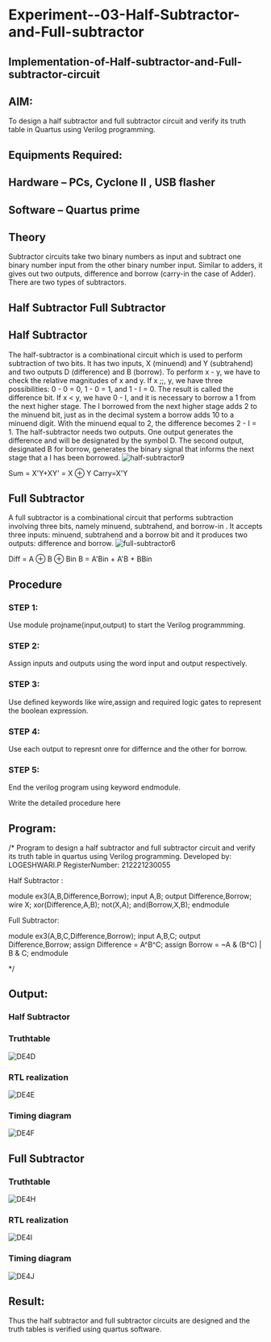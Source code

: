 # Experiment--03-Half-Subtractor-and-Full-subtractor
## Implementation-of-Half-subtractor-and-Full-subtractor-circuit
## AIM:
To design a half subtractor and full subtractor circuit and verify its truth table in Quartus using Verilog programming.

## Equipments Required:
## Hardware – PCs, Cyclone II , USB flasher
## Software – Quartus prime
## Theory
Subtractor circuits take two binary numbers as input and subtract one binary number input from the other binary number input. Similar to adders, it gives out two outputs, difference and borrow (carry-in the case of Adder). There are two types of subtractors.

## Half Subtractor Full Subtractor
## Half Subtractor
The half-subtractor is a combinational circuit which is used to perform subtraction of two bits. It has two inputs, X (minuend) and Y (subtrahend) and two outputs D (difference) and B (borrow). To perform x - y, we have to check the relative magnitudes of x and y. If x ;;, y, we have three possibilities: 0 - 0 = 0, 1 - 0 = 1, and 1 - I = 0. The result is called the difference bit. If x < y, we have 0 - I, and it is necessary to borrow a 1 from the next higher stage. The I borrowed from the next higher stage adds 2 to the minuend bit, just as in the decimal system a borrow adds 10 to a minuend digit. With the minuend equal to 2, the difference becomes 2 - I = 1. The half-subtractor needs two outputs. One output generates the difference and will be designated by the symbol D. The second output, designated B for borrow, generates the binary signal that informs the next stage that a I has been borrowed.
![half-subtractor9](https://user-images.githubusercontent.com/36288975/166112538-58c3bc7c-ee5d-4e6a-ac8d-8e8328efe27a.png)


Sum = X'Y+XY' = X ⊕ Y
Carry=X'Y

## Full Subtractor
A full subtractor is a combinational circuit that performs subtraction involving three bits, namely minuend, subtrahend, and borrow-in . It accepts three inputs: minuend, subtrahend and a borrow bit and it produces two outputs: difference and borrow. 
![full-subtractor6](https://user-images.githubusercontent.com/36288975/166112541-24c68359-3de8-4674-ae22-8272ffc385ed.png)


Diff = A ⊕ B ⊕ Bin B = A'Bin + A'B + BBin

## Procedure
### STEP 1:
Use module projname(input,output) to start the Verilog programmming.

### STEP 2:
Assign inputs and outputs using the word input and output respectively.

### STEP 3:
Use defined keywords like wire,assign and required logic gates to represent the boolean expression.

### STEP 4:
Use each output to represnt onre for differnce and the other for borrow.

### STEP 5:
End the verilog program using keyword endmodule.



Write the detailed procedure here 


## Program:
/*
Program to design a half subtractor and full subtractor circuit and verify its truth table in quartus using Verilog programming.
Developed by: LOGESHWARI.P
RegisterNumber: 212221230055

Half Subtractor :

module ex3(A,B,Difference,Borrow);
input A,B;
output Difference,Borrow;
wire X;
xor(Difference,A,B);
not(X,A);
and(Borrow,X,B);
endmodule

Full Subtractor:

module ex3(A,B,C,Difference,Borrow);
input A,B,C;
output Difference,Borrow;
assign Difference = A^B^C;
assign Borrow = ~A & (B^C) | B & C;
endmodule

*/

## Output:
### Half Subtractor
### Truthtable
![DE4D](https://user-images.githubusercontent.com/94211349/230613172-cd34e24b-f13f-4856-a878-d93bcdf75473.png)

### RTL realization
![DE4E](https://user-images.githubusercontent.com/94211349/230613211-ae534a96-e201-4a10-b292-2f4ac2f4dfdf.png)


### Timing diagram 
![DE4F](https://user-images.githubusercontent.com/94211349/230613254-501aeafe-0a3c-4766-b3c3-8be7463b02a7.png)

## Full Subtractor
### Truthtable

![DE4H](https://user-images.githubusercontent.com/94211349/230613599-7c8e57bd-b627-45cd-b7df-ebd2c0ce8a69.png)

### RTL realization
![DE4I](https://user-images.githubusercontent.com/94211349/230613605-f3424ce1-3567-4b59-a992-64c0b127be67.png)


### Timing diagram
![DE4J](https://user-images.githubusercontent.com/94211349/230613622-ccc41ea1-2653-4c7d-b0a4-f6745cf6b86c.png)



## Result:
Thus the half subtractor and full subtractor circuits are designed and the truth tables is verified using quartus software.
